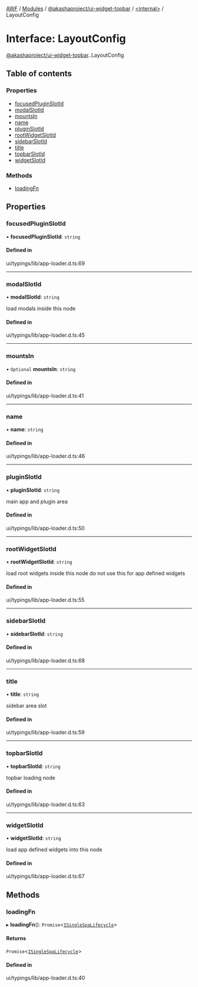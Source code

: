 [AWF](../README.md) / [Modules](../modules.md) / [@akashaproject/ui-widget-topbar](../modules/akashaproject_ui_widget_topbar.md) / [<internal\>](../modules/akashaproject_ui_widget_topbar._internal_.md) / LayoutConfig

# Interface: LayoutConfig

[@akashaproject/ui-widget-topbar](../modules/akashaproject_ui_widget_topbar.md).[<internal>](../modules/akashaproject_ui_widget_topbar._internal_.md).LayoutConfig

## Table of contents

### Properties

- [focusedPluginSlotId](akashaproject_ui_widget_topbar._internal_.LayoutConfig.md#focusedpluginslotid)
- [modalSlotId](akashaproject_ui_widget_topbar._internal_.LayoutConfig.md#modalslotid)
- [mountsIn](akashaproject_ui_widget_topbar._internal_.LayoutConfig.md#mountsin)
- [name](akashaproject_ui_widget_topbar._internal_.LayoutConfig.md#name)
- [pluginSlotId](akashaproject_ui_widget_topbar._internal_.LayoutConfig.md#pluginslotid)
- [rootWidgetSlotId](akashaproject_ui_widget_topbar._internal_.LayoutConfig.md#rootwidgetslotid)
- [sidebarSlotId](akashaproject_ui_widget_topbar._internal_.LayoutConfig.md#sidebarslotid)
- [title](akashaproject_ui_widget_topbar._internal_.LayoutConfig.md#title)
- [topbarSlotId](akashaproject_ui_widget_topbar._internal_.LayoutConfig.md#topbarslotid)
- [widgetSlotId](akashaproject_ui_widget_topbar._internal_.LayoutConfig.md#widgetslotid)

### Methods

- [loadingFn](akashaproject_ui_widget_topbar._internal_.LayoutConfig.md#loadingfn)

## Properties

### focusedPluginSlotId

• **focusedPluginSlotId**: `string`

#### Defined in

ui/typings/lib/app-loader.d.ts:69

___

### modalSlotId

• **modalSlotId**: `string`

load modals inside this node

#### Defined in

ui/typings/lib/app-loader.d.ts:45

___

### mountsIn

• `Optional` **mountsIn**: `string`

#### Defined in

ui/typings/lib/app-loader.d.ts:41

___

### name

• **name**: `string`

#### Defined in

ui/typings/lib/app-loader.d.ts:46

___

### pluginSlotId

• **pluginSlotId**: `string`

main app and plugin area

#### Defined in

ui/typings/lib/app-loader.d.ts:50

___

### rootWidgetSlotId

• **rootWidgetSlotId**: `string`

load root widgets inside this node
do not use this for app defined widgets

#### Defined in

ui/typings/lib/app-loader.d.ts:55

___

### sidebarSlotId

• **sidebarSlotId**: `string`

#### Defined in

ui/typings/lib/app-loader.d.ts:68

___

### title

• **title**: `string`

sidebar area slot

#### Defined in

ui/typings/lib/app-loader.d.ts:59

___

### topbarSlotId

• **topbarSlotId**: `string`

topbar loading node

#### Defined in

ui/typings/lib/app-loader.d.ts:63

___

### widgetSlotId

• **widgetSlotId**: `string`

load app defined widgets into this node

#### Defined in

ui/typings/lib/app-loader.d.ts:67

## Methods

### loadingFn

▸ **loadingFn**(): `Promise`<[`ISingleSpaLifecycle`](akashaproject_ui_widget_topbar._internal_.ISingleSpaLifecycle.md)\>

#### Returns

`Promise`<[`ISingleSpaLifecycle`](akashaproject_ui_widget_topbar._internal_.ISingleSpaLifecycle.md)\>

#### Defined in

ui/typings/lib/app-loader.d.ts:40

